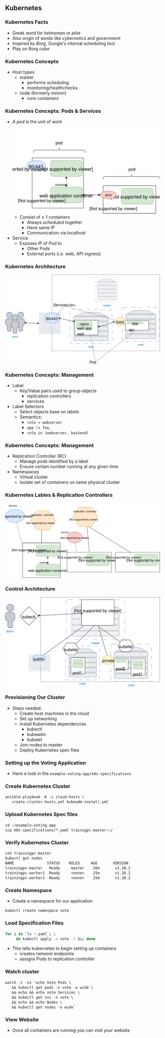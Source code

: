 ## Kubernetes


### Kubernetes Facts
* Greek word for _helmsman_ or _pilot_
* Also origin of words like _cybernetics_ and _government_
* Inspired by _Borg_, Google's internal scheduling tool
* Play on Borg _cube_


### Kubernetes Concepts
* Host types
   + master
      - performs _scheduling_
      - monitoring/healthchecks
   + node (formerly _minion_)
      - runs containers


### Kubernetes Concepts: Pods & Services
* A _pod_ is the unit of work  ![pod and services](img/pod-diagram.svg "Pod and Services") <!-- .element: class="img-right" style="width:50%;" -->
   + Consist of ≥ 1 containers
      - Always _scheduled_ together
      - Have same IP
      - Communication via localhost
* Service
   + Exposes IP of Pod to
      - Other Pods
      - External ports (i.e. web, API ingress)


### Kubernetes Architecture <!-- .slide: class="image-slide" -->
![kubernetes interaction](img/kubernetes-user-interaction.svg "Kubernetes Architecture")



### Kubernetes Concepts: Management
* Label
   + Key/Value pairs used to group objects
      - replication controllers
      - services
* Label Selectors 
   + Select objects base on labels
   + Semantics:
      - `role = webserver` 
      - `app != foo`, 
      - `role in (webserver, backend)`



### Kubernetes Concepts: Management
* Replication Controller (RC)
   + Manage pods identified by a label
   + Ensure certain number running at any given time
* Namespaces
   + Virtual cluster
   + Isolate set of containers on same physical cluster



### Kubernetes Lables & Replication Controllers <!-- .slide: class="image-slide" -->
![label-selectors](img/label-selectors.svg "Label Selectors") 



### Control Architecture <!-- .slide: class="image-slide" -->
![admin interaction](img/kubernetes-admin-interaction.svg "Kubernetes Admin Control")


### Provisioning Our Cluster
* Steps needed:
   + Create host machines in the cloud
   + Set up networking
   + Install Kubernetes dependencies
      - kubectl
      - kubeadm
      - kubelet
   + Join nodes to master
   + Deploy Kubernetes spec files



### Setting up the Voting Application
* Have a look in the `example-voting-app/k8s-specifications`



### Create Kubernetes Cluster

```
ansible-playbook -K -i cloud-hosts \
   create-cluster-hosts.yml kubeadm-install.yml
```


### Upload Kubernetes Spec files
```
cd ~/example-voting-app
scp k8s-specifications/*.yaml trainigpc-master:~/
```
  


### Verify Kubernetes Cluster
```
ssh trainingpc-master
kubectl get nodes
NAME               STATUS    ROLES     AGE       VERSION
trainingpc-master   Ready     master    26m       v1.10.2
trainingpc-worker1  Ready     <none>    25m       v1.10.2
trainingpc-worker2  Ready     <none>    25m       v1.10.2
```


### Create Namespace
* Create a namespace for our application

```
kubectl create namespace vote
```


### Load Specification Files

```bash
for i in `ls *.yaml`; \
     do kubectl apply -n vote -f $i; done
```
* This tells kubernetes to begin setting up containers
  + creates network endpoints
  + assigns Pods to replication controller


### Watch cluster
```
watch -t -n1 'echo Vote Pods \
   && kubectl get pods -n vote -o wide \
   && echo && echo vote Services \
   && kubectl get svc -n vote \
   && echo && echo Nodes \
   && kubectl get nodes -o wide'
```



### View Website
* Once all containers are running you can visit your website
